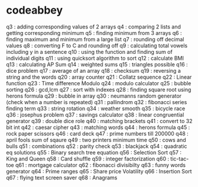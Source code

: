 # codeabbey
q3  : adding corresponding values of 2 arrays
q4  : comparing 2 lists and getting corresponding minimum
q5  : finding minimum from 3 arrays
q6  : finding maximum and minimum from a large list
q7  : rounding off decimal values
q8  : converting F to C and rounding off
q9  : calculating total vowels including y in a sentence
q10 : using the function and finding sum of individual digits
q11 : using quicksort algorithm to sort 
q12 : calculate BMI
q13 : calculating AP Sum
q14 : weighted sums 
q15 : triangles possible
q16 : dice problem
q17 : average of an array 
q18 : checksum
q19 : reversing a string and the words
q20 : array counter
q21 : Collatz sequence
q22 : Linear function
q23 : Time difference Modulo
q24 : modulo calculator
q25 : bubble sorting
q26 : gcd,lcm
q27 : sort with indexes
q28 : finding square root using herons formula
q29 : bubble in array
q30 : neumanns random generator (check when a number is repeated)
q31 : pallindrom
q32 : fibonacci series finding term
q33 : string rotation
q34 : weather smooth
q35 : bicycle race
q36 : josephus problem
q37 : savings calculator
q38 : linear congruential generator
q39 : double dice role
q40 : matching brackets
q41 : convert to 32 bit int
q42 : caesar cipher
q43 : matching words
q44 : herons formula
q45 : rock paper scissors
q46 : card deck
q47 : prime numbers till 200000
q48 : april fools sum of sqaure
q49 : two printers minimum time
q50 : cows and bulls
q51 : combinations
q52 : parity check
q53 : blackjack
q54 : quadratic eq solutions
q55 : Binary search tree equation
q56 : Selection Sort
q57 : King and Queen
q58 : Card shuffle
q59 : integer factorization
q60 : tic-tac-toe
q61 : mortgage calculator
q62 : fibonacci divisibilty
q63 : funny words generator
q64 : Prime ranges
q65 : Share price Volatility
q66 : Insertion Sort
q67 : flying text screen saver
q68 : Anagrams
